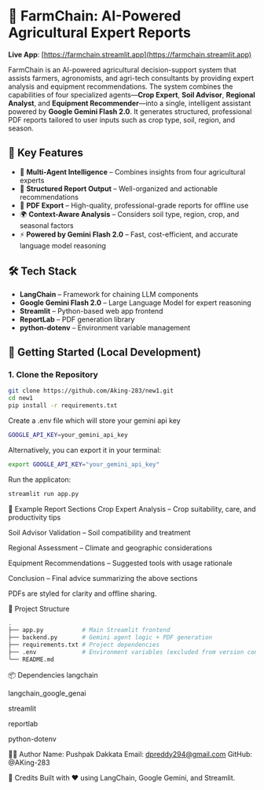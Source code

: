 # 🌾 FarmChain: AI-Powered Agricultural Expert Reports

**Live App**: [https://farmchain.streamlit.app](https://farmchain.streamlit.app)

FarmChain is an AI-powered agricultural decision-support system that assists farmers, agronomists, and agri-tech consultants by providing expert analysis and equipment recommendations. The system combines the capabilities of four specialized agents—**Crop Expert**, **Soil Advisor**, **Regional Analyst**, and **Equipment Recommender**—into a single, intelligent assistant powered by **Google Gemini Flash 2.0**. It generates structured, professional PDF reports tailored to user inputs such as crop type, soil, region, and season.

## 🧠 Key Features

- 🔎 **Multi-Agent Intelligence** – Combines insights from four agricultural experts
- 📝 **Structured Report Output** – Well-organized and actionable recommendations
- 📄 **PDF Export** – High-quality, professional-grade reports for offline use
- 🌍 **Context-Aware Analysis** – Considers soil type, region, crop, and seasonal factors
- ⚡ **Powered by Gemini Flash 2.0** – Fast, cost-efficient, and accurate language model reasoning

## 🛠️ Tech Stack

- **LangChain** – Framework for chaining LLM components  
- **Google Gemini Flash 2.0** – Large Language Model for expert reasoning  
- **Streamlit** – Python-based web app frontend  
- **ReportLab** – PDF generation library  
- **python-dotenv** – Environment variable management

## 🚀 Getting Started (Local Development)

### 1. Clone the Repository

```bash
git clone https://github.com/Aking-283/new1.git
cd new1
pip install -r requirements.txt
```

Create a .env file which will store your gemini api key
```bash
GOOGLE_API_KEY=your_gemini_api_key
```

Alternatively, you can export it in your terminal:
```bash
export GOOGLE_API_KEY="your_gemini_api_key"
```

Run the applicaton:
```bash
streamlit run app.py
```

📄 Example Report Sections
Crop Expert Analysis – Crop suitability, care, and productivity tips

Soil Advisor Validation – Soil compatibility and treatment

Regional Assessment – Climate and geographic considerations

Equipment Recommendations – Suggested tools with usage rationale

Conclusion – Final advice summarizing the above sections

PDFs are styled for clarity and offline sharing.

📁 Project Structure
```bash
.
├── app.py           # Main Streamlit frontend
├── backend.py       # Gemini agent logic + PDF generation
├── requirements.txt # Project dependencies
├── .env             # Environment variables (excluded from version control)
└── README.md
```

📦 Dependencies
langchain

langchain_google_genai

streamlit

reportlab

python-dotenv

👨‍💻 Author
Name: Pushpak Dakkata
Email: dpreddy294@gmail.com
GitHub: @AKing-283

🧠 Credits
Built with ❤️ using LangChain, Google Gemini, and Streamlit.
